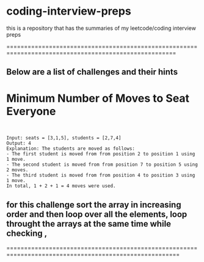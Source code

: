 # coding-interview-preps

this is a repository that has the summaries of my leetcode/coding interview preps

======================================================================================================

## Below are a list of challenges and their hints

# Minimum Number of Moves to Seat Everyone

```


Input: seats = [3,1,5], students = [2,7,4]
Output: 4
Explanation: The students are moved as follows:
- The first student is moved from from position 2 to position 1 using 1 move.
- The second student is moved from from position 7 to position 5 using 2 moves.
- The third student is moved from from position 4 to position 3 using 1 move.
In total, 1 + 2 + 1 = 4 moves were used.
```

## for this challenge sort the array in increasing order and then loop over all the elements, loop throught the arrays at the same time while checking ,

=======================================================================================================
